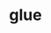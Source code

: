 ---
title: "glue"
CRAN: "https://CRAN.R-project.org/package=PACKAGE"
github: "https://github.com/repospec"
docs: ""
---